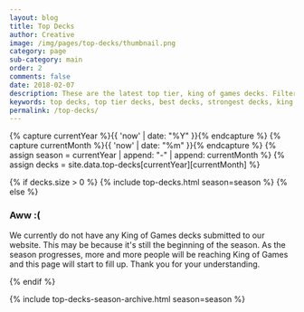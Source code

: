 ```yaml
---
layout: blog
title: Top Decks
author: Creative
image: /img/pages/top-decks/thumbnail.png
category: page
sub-category: main
order: 2 
comments: false
date: 2018-02-07
description: These are the latest top tier, king of games decks. Filter by deck type or by skill to find the deck that you're interested in. We keep this list up-to-date to provide you with current season's strongest and best decks.
keywords: top decks, top tier decks, best decks, strongest decks, king of games decks
permalink: /top-decks/ 
---
```


{% capture currentYear %}{{ 'now' | date: "%Y" }}{% endcapture %}
{% capture currentMonth %}{{ 'now' | date: "%m" }}{% endcapture %}
{% assign season = currentYear | append: "-" | append: currentMonth %}
{% assign decks = site.data.top-decks[currentYear][currentMonth] %}

{% if decks.size > 0 %}
{% include top-decks.html season=season %}
{% else %}
<div class="section remote">
    <h3>Aww :(</h3>
    <p>We currently do not have any King of Games decks submitted to our website. This may be because it's still the beginning of the season. As the season progresses, more and more people will be reaching King of Games and this page will start to fill up. Thank you for your understanding.</p>
</div>
{% endif %}

{% include top-decks-season-archive.html season=season %}

<div class="clearfix"></div>